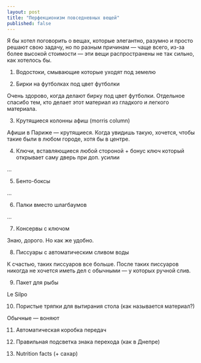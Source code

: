 ```yaml
---
layout: post
title: "Перфекционизм повседневных вещей"
published: false
---
```


<p class="lead">Я бы хотел поговорить о вещах, которые элегантно, разумно и просто решают свою задачу, но по разным причинам — чаще всего, из-за более высокой стоимости — эти вещи распространены не так сильно, как хотелось бы.</p>

<!-- more -->

1. Водостоки, смывающие которые уходят под земелю

2. Бирки на футболках под цвет футболки

Очень здорово, когда делают бирку под цвет футболки. Отдельное спасибо тем, кто делает этот материал из гладкого и легкого материала.

3. Крутящиеся колонны афиш (morris column)

Афиши в Париже — крутящиеся. Когда увидишь такую, хочется, чтобы такие были в любом городе, хотя бы в центре.

4. Ключи, вставляющиеся любой стороной + бонус ключ который открывает саму дверь при доп. усилии

...

5. Бенто-боксы

...

6. Палки вместо шлагбаумов

...

7. Консервы с ключом

Знаю, дорого. Но как же удобно.

8. Писсуары с автоматическим сливом воды

К счастью, таких писсуаров все больше. После таких писсуаров никогда не хочется иметь дел с обычными — у которых ручной слив.

9. Пакет для рыбы

Le Silpo

10. Пористые тряпки для вытирания стола (как называется материал?)

Обычные — воняют

11. Автоматическая коробка передач

12. Правильная подсветка знака перехода (как в Днепре)

13. Nutrition facts (+ сахар)
